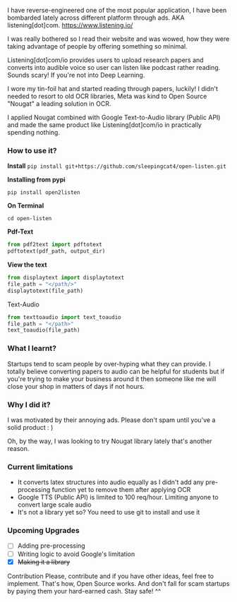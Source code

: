 I have reverse-engineered one of the most popular application, I have been bombarded lately across different platform through ads. AKA listening[dot]com. https://www.listening.io/

I was really bothered so I read their website and was wowed, how they were taking advantage of people by offering something so minimal. 

Listening[dot]com/io provides users to upload research papers and converts into audible voice so user can listen like podcast rather reading. Sounds scary! If you're not into Deep Learning. 

I wore my tin-foil hat and started reading through papers, luckily! I didn't needed to resort to old OCR libraries, Meta was kind to Open Source "Nougat" a leading solution in OCR. 

I applied Nougat combined with Google Text-to-Audio library (Public API) and made the same product like Listening[dot]com/io in practically spending nothing. 

### How to use it?

**Install**
`pip install git+https://github.com/sleepingcat4/open-listen.git`

**Installing from pypi**
```
pip install open2listen
```

**On Terminal**
```Terminal
cd open-listen
```

**Pdf-Text**
```Python
from pdf2text import pdftotext
pdftotext(pdf_path, output_dir)
```

**View the text**
```Python
from displaytext import displaytotext
file_path = "</path/>"
displaytotext(file_path)
```

Text-Audio
```Python
from texttoaudio import text_toaudio 
file_path = "</path>"
text_toaudio(file_path)
```


### What I learnt?

Startups tend to scam people by over-hyping what they can provide. I totally believe converting papers to audio can be helpful for students but if you're trying to make your business around it then someone like me will close your shop in matters of days if not hours. 

### Why I did it?

I was motivated by their annoying ads. Please don't spam until you've a solid product : ) 

Oh, by the way, I was looking to try Nougat library lately that's another reason. 

### Current limitations

-  It converts latex structures into audio equally as I didn't add any pre-processing function yet to remove them after applying OCR 
- Google TTS (Public API) is limited to 100 req/hour. Limiting anyone to convert large scale audio
- It's not a library yet so? You need to use git to install and use it

### Upcoming Upgrades

- [ ] Adding pre-processing
- [ ] Writing logic to avoid Google's limitation
- [x] ~~Making it a library~~

Contribution
Please, contribute and if you have other ideas, feel free to implement. That's how, Open Source works. And don't fall for scam startups by paying them your hard-earned cash. Stay safe! ^^
